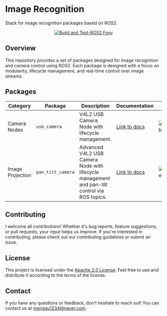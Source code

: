 # Image Recognition
Stack for image recognition packages based on ROS2.

<div align="center">
  
[![Build and Test-ROS2 Foxy](https://github.com/mjlee111/image_recognition/actions/workflows/lint.yml/badge.svg)](https://github.com/mjlee111/image_recognition/actions/workflows/lint.yml)
</div>

## Overview
This repository provides a set of packages designed for image recognition and camera control using ROS2. Each package is designed with a focus on modularity, lifecycle management, and real-time control over image streams.

## Packages
<div align="center">

| Category          | Package           | Description                                                         | Documentation                                        | Build Status |
|-------------------|-------------------|---------------------------------------------------------------------|-----------------------------------------------------|--------------|
| Camera Nodes      | `usb_camera`      | V4L2 USB Camera Node with lifecycle management.                     | [Link to docs](usb_camera/README.md)                | ![usb_camera build](https://github.com/mjlee111/image_recognition/actions/workflows/ci.yml/badge.svg?branch=master&event=push&label=usb_camera) |
| Image Projection  | `pan_tilt_camera` | Advanced V4L2 USB Camera Node with lifecycle management and pan-tilt control via ROS topics. | [Link to docs](image_projection/pan_tilt_camera/README.md) | ![pan_tilt_camera build](https://github.com/mjlee111/image_recognition/actions/workflows/ci.yml/badge.svg?branch=master&event=push&label=pan_tilt_camera) |


</div>

## Contributing
I welcome all contributions! Whether it's bug reports, feature suggestions, or pull requests, your input helps us improve. If you're interested in contributing, please check out our contributing guidelines or submit an issue.

## License
This project is licensed under the [Apache 2.0 License](LICENSE). Feel free to use and distribute it according to the terms of the license.

## Contact
If you have any questions or feedback, don't hesitate to reach out! You can contact us at [menggu1234@naver.com][email].

[email]: mailto:menggu1234@naver.com
